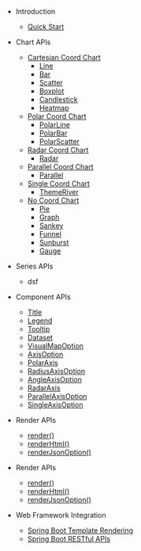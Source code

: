 - Introduction

  - [Quick Start](/)

- Chart APIs
  - [Cartesian Coord Chart](chart-apis/cartesian-coord-chart)
    - [Line](chart-apis/line)
    - [Bar](chart-apis/bar)
    - [Scatter](chart-apis/scatter)
    - [Boxplot](chart-apis/boxplot)
    - [Candlestick](chart-apis/candlestick)
    - [Heatmap](chart-apis/heatmap)
  - [Polar Coord Chart](chart-apis/polar-coord-chart)
    - [PolarLine](chart-apis/polar-line)
    - [PolarBar](chart-apis/polar-bar)
    - [PolarScatter](chart-apis/polar-scatter)
  - [Radar Coord Chart](chart-apis/radar-coord-chart)
    - [Radar](chart-apis/radar)
  - [Parallel Coord Chart](chart-apis/parallel-coord-chart)
    - [Parallel](chart-apis/parallel)
  - [Single Coord Chart](chart-apis/single-coord-chart)
    - [ThemeRiver](chart-apis/theme-river)
  - [No Coord Chart](chart-apis/no-coord-chart)
    - [Pie](chart-apis/pie)
    - [Graph](chart-apis/graph)
    - [Sankey](chart-apis/sankey)
    - [Funnel](chart-apis/funnel)
    - [Sunburst](chart-apis/sunburst)
    - [Gauge](chart-apis/gauge)

- Series APIs
  - dsf

- Component APIs
  - [Title](component-apis/title)
  - [Legend](component-apis/legend)
  - [Tooltip](component-apis/tooltip)
  - [Dataset](component-apis/dataset)
  - [VisualMapOption](component-apis/visual-map-option)
  - [AxisOption](component-apis/axis-option)
  - [PolarAxis](component-apis/polar-axis)
  - [RadiusAxisOption](component-apis/radius-axis-option)
  - [AngleAxisOption](component-apis/angle-axis-option)
  - [RadarAxis](component-apis/radar-axis)
  - [ParallelAxisOption](component-apis/parallel-axis-option)
  - [SingleAxisOption](component-apis/single-axis-option)

- Render APIs
  - [render()](render/render)
  - [renderHtml()](render/render-html)
  - [renderJsonOption()](render/render-json-option)

- Render APIs
  - [render()](render/render)
  - [renderHtml()](render/render-html)
  - [renderJsonOption()](render/render-json-option)

- Web Framework Integration
  - [Spring Boot Template Rendering](spring-boot/sb-template)
  - [Spring Boot RESTful APIs](spring-boot/sb-restful)
